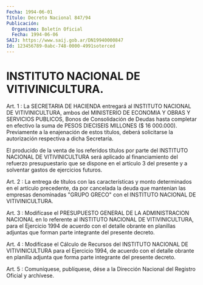 ```yaml
---
Fecha: 1994-06-01
Título: Decreto Nacional 847/94
Publicación:
  Organismo: Boletín Oficial
  Fecha: 1994-06-06
SAIJ: https://www.saij.gob.ar/DN19940000847
Id: 123456789-0abc-748-0000-4991soterced
---
```

# INSTITUTO NACIONAL DE VITIVINICULTURA.

<a id="1"></a>
Art.  1  :  La  SECRETARIA  DE HACIENDA entregará al INSTITUTO NACIONAL DE VITIVINICULTURA, ambos  del  MINISTERIO  DE  ECONOMIA Y OBRAS Y SERVICIOS PUBLICOS, Bonos de Consolidación de Deudas  hasta completar  en  efectivo  la  suma de PESOS DIECISEIS MILLONES ($ 16 000.000). Previamente a la enajenación  de  estos  títulos,  deberá solicitarse  la  autorización  respectiva  a  dicha Secretaría.

El producido de la venta de los referidos títulos  por  parte  del INSTITUTO NACIONAL DE VITIVINICULTURA será aplicado al financiamiento  del  refuerzo  presupuestario  que se dispone en el artículo  3  del  presente  y  a  solventar  gastos  de  ejercicios futuros.

<a id="2"></a>
Art. 2 : La entrega de títulos con las características y monto determinados  en  el artículo precedente, da por cancelada la deuda que  mantenían  las  empresas  denominadas  "GRUPO  GRECO"  con  el INSTITUTO NACIONAL DE VITIVINICULTURA.

<a id="3"></a>
Art. 3 : Modifícase el PRESUPUESTO GENERAL DE LA ADMINISTRACION NACIONAL  en lo referente al INSTITUTO NACIONAL DE VITIVINICULTURA, para el Ejercicio  1994  de  acuerdo  con  el  detalle  obrante  en planillas   adjuntas  que  forman  parte  integrante  del  presente decreto.

<a id="4"></a>
Art.  4  :  Modifícase  el  Cálculo  de Recursos del INSTITUTO NACIONAL DE VITIVINICULTURA para el Ejercicio  1994, de acuerdo con el detalle obrante en planilla adjunta que forma  parte  integrante del presente decreto.

<a id="5"></a>
Art. 5 : Comuníquese, publíquese, dése a la Dirección Nacional del Registro Oficial y archívese.